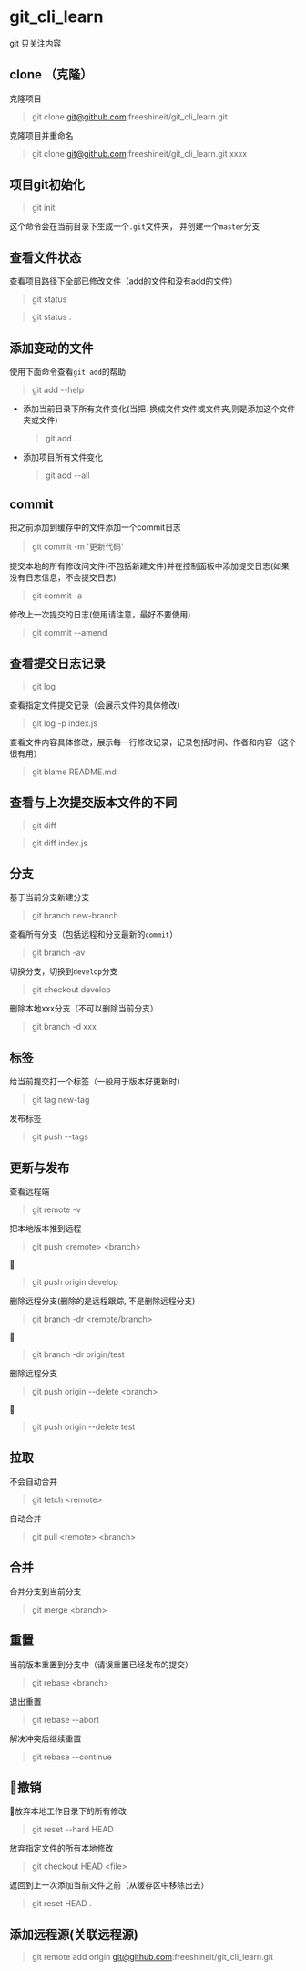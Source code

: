 # git_cli_learn

git 只关注内容

## clone （克隆）

克隆项目

>   git clone git@github.com:freeshineit/git_cli_learn.git

克隆项目并重命名

>   git clone git@github.com:freeshineit/git_cli_learn.git  xxxx

## 项目git初始化 

>   git init

这个命令会在当前目录下生成一个`.git`文件夹， 并创建一个`master`分支

## 查看文件状态

查看项目路径下全部已修改文件（add的文件和没有add的文件）

> git status

> git status .

## 添加变动的文件

使用下面命令查看`git add`的帮助

> git add --help

+   添加当前目录下所有文件变化(当把`.`换成文件文件或文件夹,则是添加这个文件夹或文件)
    >   git add .

+   添加项目所有文件变化
    > git add --all

## commit

把之前添加到缓存中的文件添加一个commit日志

>   git commit -m '更新代码'

提交本地的所有修改问文件(不包括新建文件)并在控制面板中添加提交日志(如果没有日志信息，不会提交日志)

>   git commit -a

修改上一次提交的日志(使用请注意，最好不要使用)

>   git commit --amend


## 查看提交日志记录

>   git log

查看指定文件提交记录（会展示文件的具体修改）
>   git log -p index.js

查看文件内容具体修改，展示每一行修改记录，记录包括时间、作者和内容（这个很有用）
>   git blame README.md

## 查看与上次提交版本文件的不同

>   git diff

>   git diff index.js

## 分支

基于当前分支新建分支
>   git branch new-branch

查看所有分支（包括远程和分支最新的`commit`）
>   git branch -av

切换分支，切换到`develop`分支
>   git checkout develop

删除本地xxx分支（不可以删除当前分支）
>   git branch -d xxx

## 标签

给当前提交打一个标签（一般用于版本好更新时）
>   git tag new-tag

发布标签
>   git push --tags

## 更新与发布

查看远程端
>   git remote -v

把本地版本推到远程
>   git push \<remote\> \<branch\>

🌰

>   git push origin develop

删除远程分支(删除的是远程跟踪, 不是删除远程分支)

>   git branch -dr <remote/branch>

🌰
>   git branch -dr origin/test

删除远程分支
>   git push origin --delete \<branch\>

🌰
>   git push origin --delete test


## 拉取

不会自动合并
>   git fetch \<remote\>

自动合并
>   git pull \<remote\> \<branch\>

## 合并


合并分支到当前分支
>   git merge \<branch\>

## 重置

当前版本重置到分支中（请误重置已经发布的提交）
>   git rebase \<branch\>

退出重置
>   git rebase --abort

解决冲突后继续重置
>   git rebase --continue



## 撤销

放弃本地工作目录下的所有修改
>   git reset --hard HEAD

放弃指定文件的所有本地修改
>   git checkout HEAD \<file\>

返回到上一次添加当前文件之前（从缓存区中移除出去）
>   git reset HEAD .


## 添加远程源(关联远程源)

>   git remote add origin git@github.com:freeshineit/git_cli_learn.git



    
